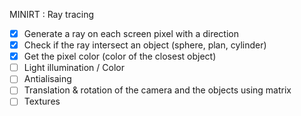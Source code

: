 MINIRT : Ray tracing

- [X] Generate a ray on each screen pixel with a direction
- [X] Check if the ray intersect an object (sphere, plan, cylinder)
- [X] Get the pixel color (color of the closest object)
- [ ] Light illumination / Color
- [ ] Antialisaing
- [ ] Translation & rotation of the camera and the objects using matrix
- [ ] Textures
